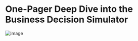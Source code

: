 # One-Pager Deep Dive into the Business Decision Simulator

![image](https://github.com/SAP-samples/teched2023-AI261/assets/147400890/57e699c5-7a6b-45b5-9a1e-100f92500e88)


